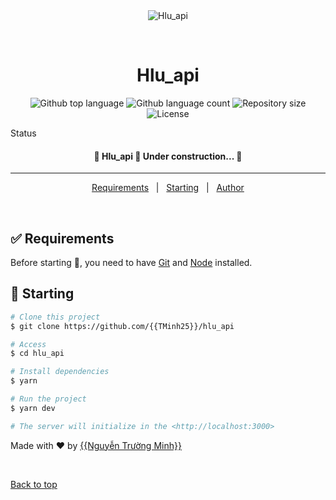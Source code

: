 <div align="center" id="top"> 
  <img src="./.github/app.gif" alt="Hlu_api" />

&#xa0;

  <!-- <a href="https://hlu_api.netlify.app">Demo</a> -->
</div>

<h1 align="center">Hlu_api</h1>

<p align="center">
  <img alt="Github top language" src="https://img.shields.io/github/languages/top/{{TMinh25}}/hlu_api?color=56BEB8">

  <img alt="Github language count" src="https://img.shields.io/github/languages/count/{{TMinh25}}/hlu_api?color=56BEB8">

  <img alt="Repository size" src="https://img.shields.io/github/repo-size/{{TMinh25}}/hlu_api?color=56BEB8">

  <img alt="License" src="https://img.shields.io/github/license/{{TMinh25}}/hlu_api?color=56BEB8">
</p>

Status

<h4 align="center">
	🚧  Hlu_api 🚀 Under construction...  🚧
</h4>

<hr>

<p align="center">
  <a href="#white_check_mark-requirements">Requirements</a> &#xa0; | &#xa0;
  <a href="#checkered_flag-starting">Starting</a> &#xa0; | &#xa0;
  <a href="https://github.com/{{TMinh25}}" target="_blank">Author</a>
</p>

<br>

## :white_check_mark: Requirements

Before starting :checkered_flag:, you need to have [Git](https://git-scm.com) and [Node](https://nodejs.org/en/) installed.

## :checkered_flag: Starting

```bash
# Clone this project
$ git clone https://github.com/{{TMinh25}}/hlu_api

# Access
$ cd hlu_api

# Install dependencies
$ yarn

# Run the project
$ yarn dev

# The server will initialize in the <http://localhost:3000>
```

Made with :heart: by <a href="https://github.com/{{TMinh25}}" target="_blank">{{Nguyễn Trường Minh}}</a>

&#xa0;

<a href="#top">Back to top</a>
